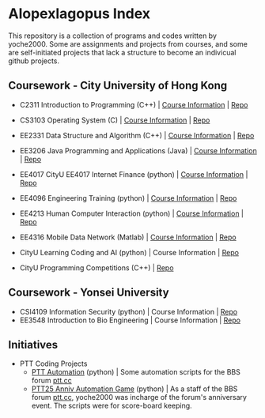 # Alopexlagopus Index
This repository is a collection of programs and codes written by yoche2000. Some are assignments and projects from courses, and some are self-initiated projects that lack a structure to become an indivicual github projects.

## Coursework - City University of Hong Kong
* C2311 Introduction to Programming (C++) | [Course Information](https://www.cityu.edu.hk/catalogue/ug/201415/course/CS2311.htm) | [Repo](./CityU%20CS2311%20Introduction%20to%20Programming)
 
* CS3103 Operating System (C) | [Course Information](http://www.cityu.edu.hk/catalogue/ug/201617/course/CS3103.htm) | [Repo](./CityU%20CS3103%20Operating%20System) 

* EE2331 Data Structure and Algorithm (C++) | [Course Information](https://www.cityu.edu.hk/catalogue/ug/201920/course/EE2331.htm) | [Repo](./CityU%20EE2331%20Data%20Structure%20and%20Algorithm)
 
* EE3206 Java Programming and Applications (Java) | [Course Information](https://www.cityu.edu.hk/catalogue/ug/201920/course/EE3206.htm) | [Repo](./CityU%20EE3206%20Java%20Programming%20and%20Applications) 

* EE4017 CityU EE4017 Internet Finance (python) | [Course Information](https://www.cityu.edu.hk/catalogue/ug/201920/course/EE4017.htm) | [Repo](./CityU%20EE4017%20Internet%20Finance) 

* EE4096 Engineering Training (python) | [Course Information](https://www.cityu.edu.hk/catalogue/ug/201920/course/EE4096.htm) | [Repo](./CityU%20EE4096%20Engineering%20Training) 

* EE4213 Human Computer Interaction (python) | [Course Information](https://www.cityu.edu.hk/catalogue/ug/201920/course/EE4213.htm) | [Repo](./CityU%20EE4213%20Human%20Computer%20Interaction) 

* EE4316 Mobile Data Network (Matlab) | [Course Information](https://www.cityu.edu.hk/catalogue/ug/201920/course/EE4316.htm) | [Repo](./CityU%20EE4316%20Mobile%20Data%20Network) 

* CityU Learning Coding and AI (python) | Course Information | [Repo](./CityU%20Learning%20Coding%20and%20AI) 

* CityU Programming Competitions (C++) | [Repo](./CityU%20Programming%20Competitions)


## Coursework - Yonsei University 

* CSI4109 Information Security (python) | Course Information | [Repo](./Yonsei%20CSI4109%20Information%20Security) 
* EE3548 Introduction to Bio Engineering | Course Information | [Repo](./Yonsei%20EEE3548%20Introduction%20to%20Bio%20Engineering) 


## Initiatives
 
* PTT Coding Projects 
	* [PTT Automation](./PTT%20Coding%20Projects/PTT%20Automation) (python) | Some automation scripts for the BBS forum [ptt.cc](https://term.ptt.cc)
	* [PTT25 Anniv Automation Game](./PTT%20Coding%20Projects/PTT25%20Anniv%20Orientation%20Game) (python) | As a staff of the BBS forum [ptt.cc](https://term.ptt.cc), yoche2000 was incharge of the forum's anniversary event. The scripts were for score-board keeping.

